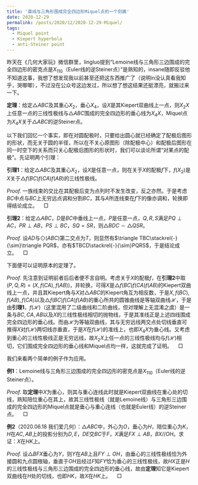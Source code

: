 ```yaml
---
title: '直线与三角形围成完全四边形Miquel点的一个刻画'
date: 2020-12-29
permalink: /posts/2020/12/2020-12-29-Miquel/
tags:
  - Miquel point
  - Kiepert hyperbola
  - anti-Steiner point
---
```


昨天在《几何大家玩》微信群里，lingluo提到“Lemoine线与三角形三边围成的完全四边形的密克点是$X_{110}$（Euler线的逆Steiner点）”是熟知的，insane随即反驳他不知道这事，我想了想发现我以前甚至还把这东西推广了（说明in没认真看我知乎，哭唧唧），不过没在公众号这边发过，所以想了想这结果还挺漂亮，就搬过来一下。

**定理**：给定$\triangle ABC$及其重心$X_2$，垂心$X_4$，设$X$是其Kiepert双曲线上一点，则$X_2X$上任意一点的三线性极线与$\triangle ABC$围成的完全四边形的垂心线为$X_4X$，Miquel点为$X_4X$关于$\triangle ABC$的逆Steiner点。

以下我们回忆一个事实，即在对圆配极时，只要给出圆心就已经确定了配极后图形的形状，而无关于圆的半径，所以在不关心原图形（除配极中心）和配极后图形在同一时空下的关系而只关心配极后图形的形状时，我们可以谈论所谓“对某点的配极”。先证明两个引理：

**引理1**：给定$\triangle ABC$及其重心$X_2$，设$X$是任意一点，则在关于$X$的配极$f$下，$f(X_2)$是$X$关于$\triangle f(BC)f(CA)f(AB)$的三线性极线。

*Proof.* 一族线束的交比在其配极后变为点列时不发生改变，反之亦然。于是考虑$BC$中点与$BC$上无穷远点调和分割$BC$，其与$A$所连线束在$f$下的像亦调和，轮换即得结论成立。$\quad\Box$

**引理2**：给定$\triangle ABC$，$D$是$BC$中垂线上一点，$P$是任意一点，$Q,R,S$满足$PQ\perp AC$，$PR\perp AB$，$PS\perp BC$，$SQ=SR$，则$\triangle BDC\sim\triangle QSR$。

*Proof.* 设$AD$与$\odot(ABC)$第二交点为$T$，则显然有$\triangle TBC\stackrel{-}{\sim}\triangle PQR$，亦有$TBCD\stackrel{-}{\sim}PQRS$，于是结论成立。$\quad\Box$

下面便可以证明原本的定理了。

*Proof.* 先注意到证明前者后后者便不言自明。考虑关于$X$的配极$f$，在**引理2**中取$(P,Q,R)=(X,f(CA),f(AB))$，并轮换，可得$X$是$\triangle f(BC)f(CA)f(AB)$的Kiepert双曲线上一点，并且其Kiepert角与$X$对$\triangle ABC$的Kiepert角互为相反数，于是$X,f(BC),f(AB),f(CA)$以及$\triangle f(BC)f(CA)f(AB)$的重心所共的圆锥曲线是等轴双曲线$\mathcal{H}$，于是由**引理1**，$f(\mathcal{H})$（这里混用了二级曲线和二阶曲线，但对理解上无混淆之虞）是一条与$BC,CA,AB$以及$X$的三线性极线相切的抛物线，于是其准线正是上述四线围成完全四边形的垂心线。而由$\mathcal{H}$为等轴双曲线，其与无穷远线两交点处切线垂直可推得$X$对$f(\mathcal{H})$两切线亦垂直，于是$X$在$f(\mathcal{H})$的准线上，也即$X_4X$为垂心线。又考虑到重心的三线性极线正是无穷远线，故$X_2X$上任一点的三线性极线均与$f(\mathcal{H})$相切，它们围成完全四边形的垂心线和Miquel点均一样，这就完成了证明。$\quad\Box$

我们来看两个简单的例子作为应用。

**例1**：Lemoine线与三角形三边围成的完全四边形的密克点是$X_{110}$（Euler线的逆Steiner点）。

*Proof.* 取**定理**中$X$为重心，则其与重心连线此时就是Kiepert双曲线在重心处的切线，熟知陪位重心在其上，故其三线性极线（就是Lemoine线）与三角形三边围成的完全四边形的Miquel点就是垂心与重心连线（也就是Euler线）的逆Steiner点。$\quad\Box$

**例2**（2020.06.18 我们爱几何）：$\triangle ABC$中，外心为$O$，垂心为$H$，陪位重心为$K$，$H$在$AC,AB$上的投影分别为$D,E$，$DE$交$BC$于$F$，$X$满足$FX\perp AB$，$BX//OH$。求证：$X$在$HK$上。

*Proof.* 设$\triangle BFX$垂心为$Y$，则$Y$在$AB$上且$FY\perp OH$，由垂心的三线性极线恰为外接圆和九点圆根轴，垂直于$OH$且经过$F$知$FY$恰为垂心的三线性极线，故$HX$正是$H$的三线性极线与三角形三边围成的完全四边形的垂心线，故由**定理**知它是Kiepert双曲线在$H$处的切线，也即$HK$，故$X$在$HK$上。$\quad\Box$
